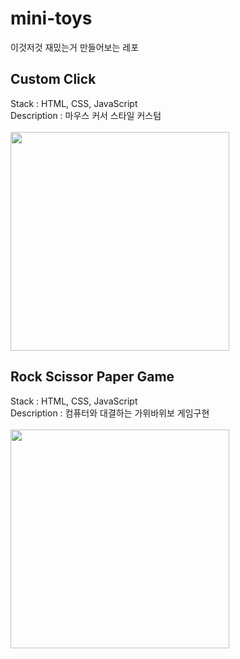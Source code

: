 # mini-toys
이것저것 재밌는거 만들어보는 레포

## Custom Click
Stack : HTML, CSS, JavaScript <br>
Description : 마우스 커서 스타일 커스텀 
<br>
<br>
<img width="350px" src="https://user-images.githubusercontent.com/96714788/201510099-4ee8a46a-472b-4c24-83f7-71ff7bd2e4c1.gif">


## Rock Scissor Paper Game 
Stack : HTML, CSS, JavaScript <br>
Description : 컴퓨터와 대결하는 가위바위보 게임구현 
<br>
<br>
<img width="350px" src="https://user-images.githubusercontent.com/96714788/201510030-775ebcf4-3716-4eec-bfe3-1dd3f122cf47.gif">
